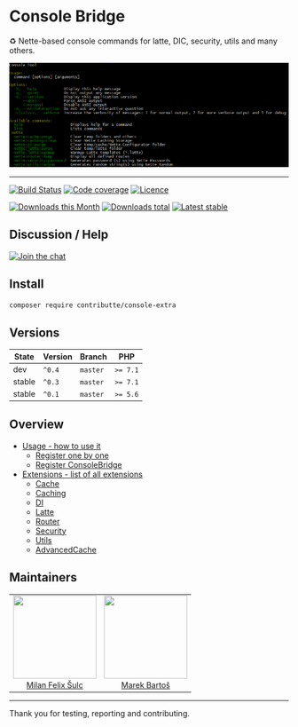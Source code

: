 # Console Bridge

:recycle: Nette-based console commands for latte, DIC, security, utils and many others.

![Console screenshot](/.docs/assets/console-screenshot.png?raw=true)

-----

[![Build Status](https://img.shields.io/travis/contributte/console-extra.svg?style=flat-square)](https://travis-ci.org/contributte/console-extra)
[![Code coverage](https://img.shields.io/coveralls/contributte/console-extra.svg?style=flat-square)](https://coveralls.io/r/contributte/console-extra)
[![Licence](https://img.shields.io/packagist/l/contributte/console-extra.svg?style=flat-square)](https://packagist.org/packages/contributte/console-extra)

[![Downloads this Month](https://img.shields.io/packagist/dm/contributte/console-extra.svg?style=flat-square)](https://packagist.org/packages/contributte/console-extra)
[![Downloads total](https://img.shields.io/packagist/dt/contributte/console-extra.svg?style=flat-square)](https://packagist.org/packages/contributte/console-extra)
[![Latest stable](https://img.shields.io/packagist/v/contributte/console-extra.svg?style=flat-square)](https://packagist.org/packages/contributte/console-extra)

## Discussion / Help

[![Join the chat](https://img.shields.io/gitter/room/contributte/contributte.svg?style=flat-square)](http://bit.ly/ctteg)

## Install

```
composer require contributte/console-extra
```

## Versions

| State       | Version  | Branch   | PHP      |
|-------------|----------|----------|----------|
| dev         | `^0.4`   | `master` | `>= 7.1` |
| stable      | `^0.3`   | `master` | `>= 7.1` |
| stable      | `^0.1`   | `master` | `>= 5.6` |

## Overview

- [Usage - how to use it](https://github.com/contributte/console-extra/blob/master/.docs/README.md#usage)
    - [Register one by one](https://github.com/contributte/console-extra/blob/master/.docs/README.md#usage)
    - [Register ConsoleBridge](https://github.com/contributte/console-extra/blob/master/.docs/README.md#usage)
- [Extensions - list of all extensions](https://github.com/contributte/console-extra/blob/master/.docs/README.md#extension)
    - [Cache](https://github.com/contributte/console-extra/blob/master/.docs/README.md#CacheConsole)
    - [Caching](https://github.com/contributte/console-extra/blob/master/.docs/README.md#CachingConsole)
    - [DI](https://github.com/contributte/console-extra/blob/master/.docs/README.md#DIConsole)
    - [Latte](https://github.com/contributte/console-extra/blob/master/.docs/README.md#LatteConsole)
    - [Router](https://github.com/contributte/console-extra/blob/master/.docs/README.md#RouterConsole)
    - [Security](https://github.com/contributte/console-extra/blob/master/.docs/README.md#SecurityConsole)
    - [Utils](https://github.com/contributte/console-extra/blob/master/.docs/README.md#UtilsConsole)
    - [AdvancedCache](https://github.com/contributte/console-extra/blob/master/.docs/README.md#AdvancedCacheConsole)

## Maintainers

<table>
  <tbody>
    <tr>
      <td align="center">
        <a href="https://github.com/f3l1x">
            <img width="150" height="150" src="https://avatars2.githubusercontent.com/u/538058?v=3&s=150">
        </a>
        </br>
        <a href="https://github.com/f3l1x">Milan Felix Šulc</a>
      </td>
      <td align="center">
        <a href="https://github.com/mabar">
            <img width="150" height="150" src="https://avatars0.githubusercontent.com/u/20974277?s=400&v=4">
        </a>
        </br>
        <a href="https://github.com/mabar">Marek Bartoš</a>
      </td>
    </tr>
  <tbody>
</table>

-----

Thank you for testing, reporting and contributing.
